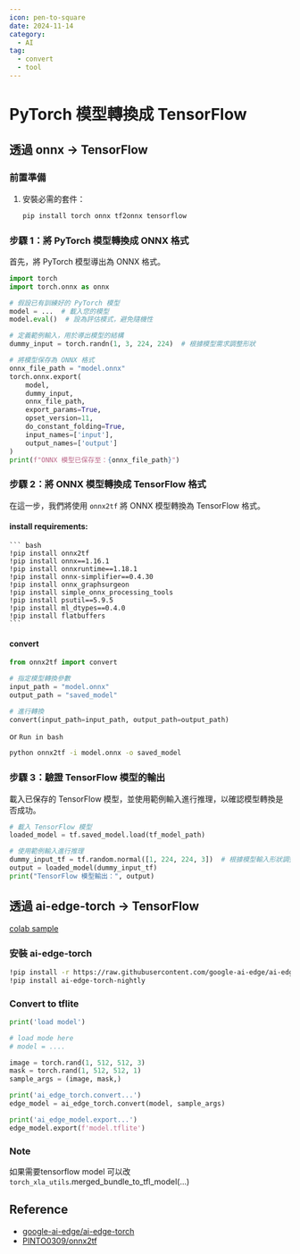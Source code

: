 ```yaml
---
icon: pen-to-square
date: 2024-11-14
category:
  - AI
tag:
  - convert
  - tool
---
```


# PyTorch 模型轉換成 TensorFlow 

## 透過 onnx -> TensorFlow

### 前置準備
1. 安裝必需的套件：
   ```bash
   pip install torch onnx tf2onnx tensorflow
   ```

### 步驟 1：將 PyTorch 模型轉換成 ONNX 格式

首先，將 PyTorch 模型導出為 ONNX 格式。

```python
import torch
import torch.onnx as onnx

# 假設已有訓練好的 PyTorch 模型
model = ...  # 載入您的模型
model.eval()  # 設為評估模式，避免隨機性

# 定義範例輸入，用於導出模型的結構
dummy_input = torch.randn(1, 3, 224, 224)  # 根據模型需求調整形狀

# 將模型保存為 ONNX 格式
onnx_file_path = "model.onnx"
torch.onnx.export(
    model,
    dummy_input,
    onnx_file_path,
    export_params=True,
    opset_version=11,
    do_constant_folding=True,
    input_names=['input'],
    output_names=['output']
)
print(f"ONNX 模型已保存至：{onnx_file_path}")
```

### 步驟 2：將 ONNX 模型轉換成 TensorFlow 格式

在這一步，我們將使用 `onnx2tf` 將 ONNX 模型轉換為 TensorFlow 格式。

#### install requirements:

    ``` bash
    !pip install onnx2tf
    !pip install onnx==1.16.1
    !pip install onnxruntime==1.18.1
    !pip install onnx-simplifier==0.4.30
    !pip install onnx_graphsurgeon
    !pip install simple_onnx_processing_tools
    !pip install psutil==5.9.5
    !pip install ml_dtypes==0.4.0
    !pip install flatbuffers
    ```

#### convert

```python
from onnx2tf import convert

# 指定模型轉換參數
input_path = "model.onnx"
output_path = "saved_model"

# 進行轉換
convert(input_path=input_path, output_path=output_path)

```

or `Run in bash`

```bash
python onnx2tf -i model.onnx -o saved_model
```

### 步驟 3：驗證 TensorFlow 模型的輸出

載入已保存的 TensorFlow 模型，並使用範例輸入進行推理，以確認模型轉換是否成功。

```python
# 載入 TensorFlow 模型
loaded_model = tf.saved_model.load(tf_model_path)

# 使用範例輸入進行推理
dummy_input_tf = tf.random.normal([1, 224, 224, 3])  # 根據模型輸入形狀調整
output = loaded_model(dummy_input_tf)
print("TensorFlow 模型輸出：", output)
```


## 透過 ai-edge-torch -> TensorFlow

[colab sample](https://github.com/google-ai-edge/ai-edge-torch/blob/main/docs/pytorch_converter/getting_started.ipynb)

### 安裝 ai-edge-torch

``` bash
!pip install -r https://raw.githubusercontent.com/google-ai-edge/ai-edge-torch/main/requirements.txt
!pip install ai-edge-torch-nightly
```

### Convert to tflite

```python
print('load model')

# load mode here
# model = ....

image = torch.rand(1, 512, 512, 3)
mask = torch.rand(1, 512, 512, 1)
sample_args = (image, mask,)

print('ai_edge_torch.convert...')
edge_model = ai_edge_torch.convert(model, sample_args)

print('ai_edge_model.export...')
edge_model.export(f'model.tflite')
```

### Note
如果需要tensorflow model
可以改 `torch_xla_utils`.merged_bundle_to_tfl_model(...) 

## Reference
- [google-ai-edge/ai-edge-torch](https://github.com/google-ai-edge/ai-edge-torch)
- [PINTO0309/onnx2tf](https://github.com/PINTO0309/onnx2tf)
